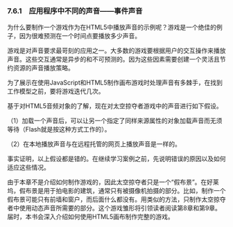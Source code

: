 ### 7.6.1　应用程序中不同的声音——事件声音

为什么要制作一个游戏作为在HTML5中播放声音的示例呢？游戏是一个绝佳的例子，因为很难预测在一个时间点要播放多少声音。

游戏是对声音要求最苛刻的应用之一。大多数的游戏要根据用户的交互操作来播放声音。这些交互通常是异步的和不可预测的。因为这些因素需要创建一个灵活且节约资源的声音播放策略。

为了展示在使用JavaScript和HTML5制作画布游戏时处理声音有多棘手，在找到工作模型之前，要将游戏迭代几次。

基于对HTML5音频对象的了解，现在对太空掠夺者游戏中的声音进行如下假设。

（1）加载一个声音后，可以让另一个指定了同样来源属性的对象加载声音而无须等待（Flash就是按这种方式工作的）。

（2）在本地播放声音与在远程托管的网页上播放声音是一样的。

事实证明，以上假设都是错的。在继续学习案例之前，先说明错误的原因以及如何适应这些情况。

由于本章不是介绍如何制作游戏的，因此太空掠夺者只是一个“假布景”。在好莱坞，假布景是用于拍电影的建筑，通常只有被摄像机拍摄的部分。比如，制作一个假布景可能只有前墙和窗户，而后面什么都没有。用类似的方法，只制作太空掠夺者中使用动态声音所需要的部分。这个游戏雏形将引领读者阅读第8章和第9章。届时，本书会深入介绍如何使用HTML5画布制作完整的游戏。

